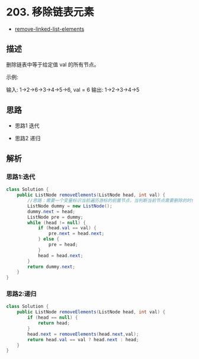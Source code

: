 # 203. 移除链表元素

- [remove-linked-list-elements](https://leetcode-cn.com/problems/remove-linked-list-elements/)

## 描述

删除链表中等于给定值 val 的所有节点。

示例:

输入: 1->2->6->3->4->5->6, val = 6
输出: 1->2->3->4->5

## 思路

- 思路1
迭代

- 思路2
递归

## 解析

### 思路1:迭代

```java
class Solution {
    public ListNode removeElements(ListNode head, int val) {
        //思路：需要一个变量标识当前遍历游标的前置节点，当判断当前节点需要删除的时候，直接让前置节点指向当前节点的后置节点，并保持前置节点不更新；当判断当前节点不需要删除的时候，更新前置节点
        ListNode dummy = new ListNode();
        dummy.next = head;
        ListNode pre = dummy;
        while (head != null) {
            if (head.val == val) {
                pre.next = head.next;
            } else {
                pre = head;
            }
            head = head.next;
        }
        return dummy.next;
    }
}

```



### 思路2:递归

```java
class Solution {
    public ListNode removeElements(ListNode head, int val) {
        if (head == null) {
            return head;
        }
        head.next = removeElements(head.next,val);
        return head.val == val ? head.next : head;
    }
}
```

